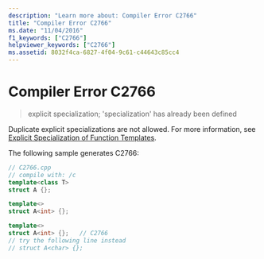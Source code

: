 ```yaml
---
description: "Learn more about: Compiler Error C2766"
title: "Compiler Error C2766"
ms.date: "11/04/2016"
f1_keywords: ["C2766"]
helpviewer_keywords: ["C2766"]
ms.assetid: 8032f4ca-6827-4f04-9c61-c44643c85cc4
---
```

# Compiler Error C2766

> explicit specialization; 'specialization' has already been defined

Duplicate explicit specializations are not allowed. For more information, see [Explicit Specialization of Function Templates](../../cpp/explicit-specialization-of-function-templates.md).

The following sample generates C2766:

```cpp
// C2766.cpp
// compile with: /c
template<class T>
struct A {};

template<>
struct A<int> {};

template<>
struct A<int> {};   // C2766
// try the following line instead
// struct A<char> {};
```
